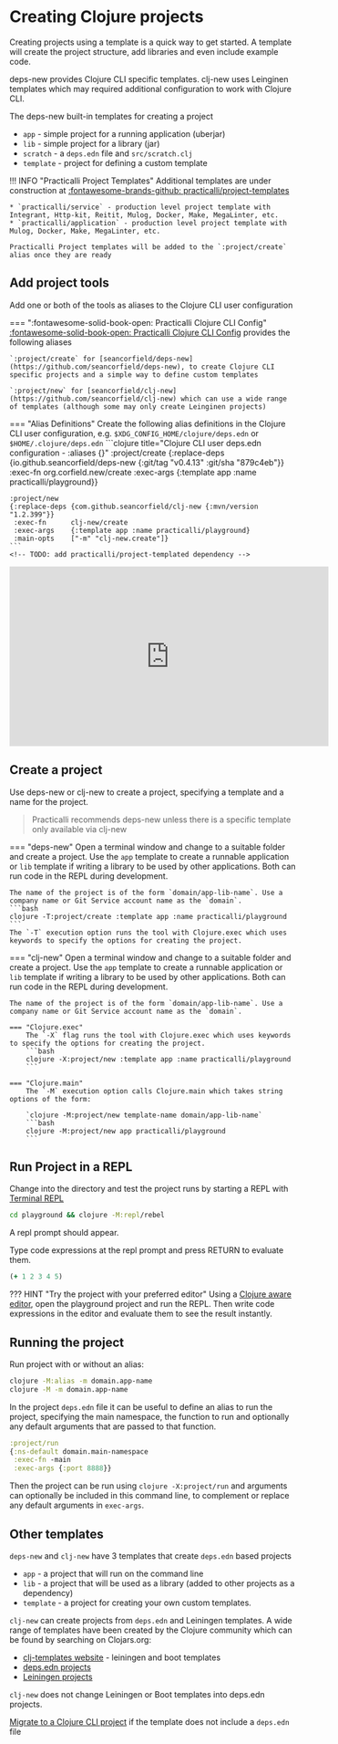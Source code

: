 # Creating Clojure projects

Creating projects using a template is a quick way to get started.  A template will create the project structure, add libraries and even include example code.

deps-new provides Clojure CLI specific templates. clj-new uses Leinginen templates which may required additional configuration to work with Clojure CLI.

The deps-new built-in templates for creating a project

* `app` - simple project for a running application (uberjar)
* `lib` - simple project for a library (jar)
* `scratch` - a `deps.edn` file and `src/scratch.clj`
* `template` - project for defining a custom template

!!! INFO "Practicalli Project Templates"
    Additional templates are under construction at [:fontawesome-brands-github: practicalli/project-templates](https://github.com/practicalli/project-templates)

    * `practicalli/service` - production level project template with Integrant, Http-kit, Reitit, Mulog, Docker, Make, MegaLinter, etc.
    * `practicalli/application` - production level project template with Mulog, Docker, Make, MegaLinter, etc.

    Practicalli Project templates will be added to the `:project/create` alias once they are ready


## Add project tools

Add one or both of the tools as aliases to the Clojure CLI user configuration

=== ":fontawesome-solid-book-open: Practicalli Clojure CLI Config"
    [:fontawesome-solid-book-open: Practicalli Clojure CLI Config](/clojure/clojure-cli/practicalli-config/) provides the following aliases

    `:project/create` for [seancorfield/deps-new](https://github.com/seancorfield/deps-new), to create Clojure CLI specific projects and a simple way to define custom templates

    `:project/new` for [seancorfield/clj-new](https://github.com/seancorfield/clj-new) which can use a wide range of templates (although some may only create Leinginen projects)

=== "Alias Definitions"
    Create the following alias definitions in the Clojure CLI user configuration, e.g. `$XDG_CONFIG_HOME/clojure/deps.edn` or `$HOME/.clojure/deps.edn`
    ```clojure title="Clojure CLI user deps.edn configuration - :aliases {}"
    :project/create
    {:replace-deps {io.github.seancorfield/deps-new {:git/tag "v0.4.13" :git/sha "879c4eb"}}
     :exec-fn      org.corfield.new/create
     :exec-args    {:template app :name practicalli/playground}}

    :project/new
    {:replace-deps {com.github.seancorfield/clj-new {:mvn/version "1.2.399"}}
     :exec-fn      clj-new/create
     :exec-args    {:template app :name practicalli/playground}
     :main-opts    ["-m" "clj-new.create"]}
    ```
    <!-- TODO: add practicalli/project-templated dependency -->

<p style="text-align:center">
<iframe width="560" height="315" src="https://www.youtube.com/embed/7muHVkxzZcE" title="YouTube video player" frameborder="0" allow="accelerometer; autoplay; clipboard-write; encrypted-media; gyroscope; picture-in-picture" allowfullscreen></iframe>
</p>


## Create a project

Use deps-new or clj-new to create a project, specifying a template and a name for the project.

> Practicalli recommends deps-new unless there is a specific template only available via clj-new


=== "deps-new"
    Open a terminal window and change to a suitable folder and create a project.  Use the `app` template to create a runnable application or `lib` template if writing a library to be used by other applications.  Both can run code in the REPL during development.

    The name of the project is of the form `domain/app-lib-name`. Use a company name or Git Service account name as the `domain`.
    ```bash
    clojure -T:project/create :template app :name practicalli/playground
    ```
    The `-T` execution option runs the tool with Clojure.exec which uses keywords to specify the options for creating the project.


=== "clj-new"
    Open a terminal window and change to a suitable folder and create a project.  Use the `app` template to create a runnable application or `lib` template if writing a library to be used by other applications.  Both can run code in the REPL during development.

    The name of the project is of the form `domain/app-lib-name`. Use a company name or Git Service account name as the `domain`.

    === "Clojure.exec"
        The `-X` flag runs the tool with Clojure.exec which uses keywords to specify the options for creating the project.
        ```bash
        clojure -X:project/new :template app :name practicalli/playground
        ```

    === "Clojure.main"
        The `-M` execution option calls Clojure.main which takes string options of the form:

        `clojure -M:project/new template-name domain/app-lib-name`
        ```bash
        clojure -M:project/new app practicalli/playground
        ```


## Run Project in a REPL

Change into the directory and test the project runs by starting a REPL with [Terminal REPL](/clojure/clojure-cli/repl/)

```bash
cd playground && clojure -M:repl/rebel
```

A repl prompt should appear.

<!-- ![Clojure REPL rebel readline](/images/clojure-repl-rebel-readline.png) -->

Type code expressions at the repl prompt and press RETURN to evaluate them.

```clojure
(+ 1 2 3 4 5)
```

??? HINT "Try the project with your preferred editor"
    Using a [Clojure aware editor](/clojure/clojure-editors/editor-user-guides/), open the playground project and run the REPL.  Then write code expressions in the editor and evaluate them to see the result instantly.


## Running the project

Run project with or without an alias:

```bash
clojure -M:alias -m domain.app-name
clojure -M -m domain.app-name
```

In the project `deps.edn` file it can be useful to define an alias to run the project, specifying the main namespace, the function to run and optionally any default arguments that are passed to that function.

```clojure
:project/run
{:ns-default domain.main-namespace
 :exec-fn -main
 :exec-args {:port 8888}}
```
Then the project can be run using `clojure -X:project/run` and arguments can optionally be included in this command line, to complement or replace any default arguments in `exec-args`.


## Other templates

`deps-new` and `clj-new` have 3 templates that create `deps.edn` based projects

* `app` - a project that will run on the command line
* `lib` - a project that will be used as a library (added to other projects as a dependency)
* `template` - a project for creating your own custom templates.

`clj-new` can create projects from `deps.edn` and Leiningen templates. A wide range of templates have been created by the Clojure community which can be found by searching on Clojars.org:

* [clj-templates website](https://clj-templates.com/) - leiningen and boot templates
* [deps.edn projects](https://clojars.org/search?q=artifact-id:clj-template)
* [Leiningen projects](https://clojars.org/search?q=artifact-id:lein-template)

`clj-new` does not change Leiningen or Boot templates into deps.edn projects.

[Migrate to a Clojure CLI project](migrate-project.md) if the template does not include a `deps.edn` file
